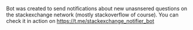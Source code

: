 Bot was created to send notifications about new unasnsered questions on the stackexchange network (mostly stackoverflow of course). You can check it in action on https://t.me/stackexchange_notifier_bot
